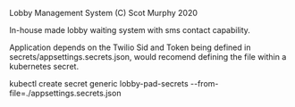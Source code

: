 Lobby Management System (C) Scot Murphy 2020

In-house made lobby waiting system with sms contact capability.

Application depends on the Twilio Sid and Token being defined in secrets/appsettings.secrets.json, would recomend defining the file within a kubernetes secret.

kubectl create secret generic lobby-pad-secrets --from-file=./appsettings.secrets.json